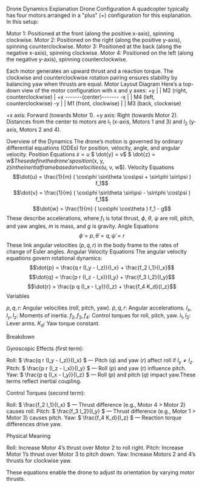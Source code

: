 Drone Dynamics Explanation
Drone Configuration
A quadcopter typically has four motors arranged in a "plus" (+) configuration for this explanation. In this setup:

Motor 1: Positioned at the front (along the positive x-axis), spinning clockwise.
Motor 2: Positioned on the right (along the positive y-axis), spinning counterclockwise.
Motor 3: Positioned at the back (along the negative x-axis), spinning clockwise.
Motor 4: Positioned on the left (along the negative y-axis), spinning counterclockwise.

Each motor generates an upward thrust and a reaction torque. The clockwise and counterclockwise rotation pairing ensures stability by balancing yaw when thrusts are equal.
Motor Layout Diagram
Here’s a top-down view of the motor configuration with x and y axes:
         +y
          |
          | M2 (right, counterclockwise)
          |
+x -------(center)------- -x
          |
          | M4 (left, counterclockwise)
         -y
          |
          | M1 (front, clockwise)
          |
          | M3 (back, clockwise)


+x axis: Forward (towards Motor 1).
+y axis: Right (towards Motor 2).
Distances from the center to motors are $l_1$ (x-axis, Motors 1 and 3) and $l_2$ (y-axis, Motors 2 and 4).

Overview of the Dynamics
The drone’s motion is governed by ordinary differential equations (ODEs) for position, velocity, angle, and angular velocity.
Position Equations
$\dot{x} = u$ $ \dot{y} = v$ $ \dot{z} = w$$These define the drone’s position ($x, y, z$) in the inertial frame based on velocities ($u, v, w$).
Velocity Equations
$$\dot{u} = \frac{1}{m} ( \cos\phi \sin\theta \cos\psi + \sin\phi \sin\psi ) f_1$$$$\dot{v} = \frac{1}{m} ( \cos\phi \sin\theta \sin\psi - \sin\phi \cos\psi ) f_1$$$$\dot{w} = \frac{1}{m} ( \cos\phi \cos\theta ) f_1 - g$$These describe accelerations, where $f_1$ is total thrust, $\phi$, $\theta$, $\psi$ are roll, pitch, and yaw angles, $m$ is mass, and $g$ is gravity.
Angle Equations
$$\dot{\phi} = p,  \dot{\theta} = q,  \dot{\psi} = r$$These link angular velocities ($p, q, r$) in the body frame to the rates of change of Euler angles.
Angular Velocity Equations
The angular velocity equations govern rotational dynamics:$$\dot{p} = \frac{q r (I_y - I_z)}{I_x} + \frac{f_2 l_1}{I_x}$$$$\dot{q} = \frac{p r (I_z - I_x)}{I_y} + \frac{f_3 l_2}{I_y}$$$$\dot{r} = \frac{p q (I_x - I_y)}{I_z} + \frac{f_4 K_d}{I_z}$$
Variables

$p, q, r$: Angular velocities (roll, pitch, yaw).
$\dot{p}, \dot{q}, \dot{r}$: Angular accelerations.
$I_x, I_y, I_z$: Moments of inertia.
$f_2, f_3, f_4$: Control torques for roll, pitch, yaw.
$l_1, l_2$: Lever arms.
$K_d$: Yaw torque constant.

Breakdown

Gyroscopic Effects (first term):

Roll: $ \frac{q r (I_y - I_z)}{I_x} $ — Pitch ($q$) and yaw ($r$) affect roll if $I_y \neq I_z$.
Pitch: $ \frac{p r (I_z - I_x)}{I_y} $ — Roll ($p$) and yaw ($r$) influence pitch.
Yaw: $ \frac{p q (I_x - I_y)}{I_z} $ — Roll ($p$) and pitch ($q$) impact yaw.These terms reflect inertial coupling.


Control Torques (second term):

Roll: $ \frac{f_2 l_1}{I_x} $ — Thrust difference (e.g., Motor 4 > Motor 2) causes roll.
Pitch: $ \frac{f_3 l_2}{I_y} $ — Thrust difference (e.g., Motor 1 > Motor 3) causes pitch.
Yaw: $ \frac{f_4 K_d}{I_z} $ — Reaction torque differences drive yaw.



Physical Meaning

Roll: Increase Motor 4’s thrust over Motor 2 to roll right.
Pitch: Increase Motor 1’s thrust over Motor 3 to pitch down.
Yaw: Increase Motors 2 and 4’s thrusts for clockwise yaw.

These equations enable the drone to adjust its orientation by varying motor thrusts.
